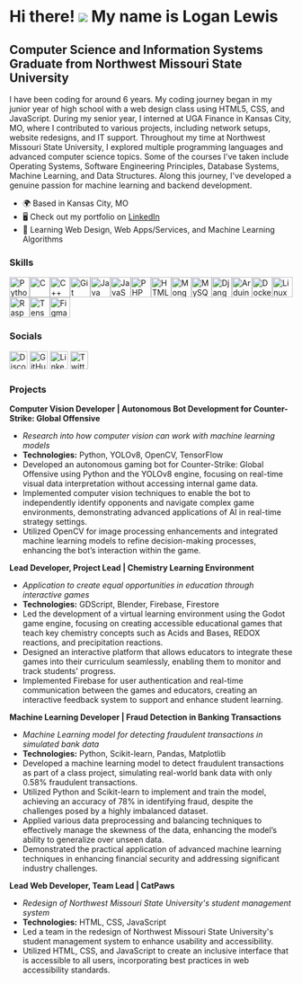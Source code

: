 Hi there! ![](https://user-images.githubusercontent.com/18350557/176309783-0785949b-9127-417c-8b55-ab5a4333674e.gif) 
My name is Logan Lewis
===================================================================================================================================

Computer Science and Information Systems Graduate from Northwest Missouri State University
--------------------------------------------------------------------------------------------

I have been coding for around 6 years. My coding journey began in my junior year of high school with a web design class using HTML5, CSS, and JavaScript. During my senior year, I interned at UGA Finance in Kansas City, MO, where I contributed to various projects, including network setups, website redesigns, and IT support. Throughout my time at Northwest Missouri State University, I explored multiple programming languages and advanced computer science topics. Some of the courses I've taken include Operating Systems, Software Engineering Principles, Database Systems, Machine Learning, and Data Structures. Along this journey, I've developed a genuine passion for machine learning and backend development.

* 🌍 Based in Kansas City, MO
* 🖥️ Check out my portfolio on [LinkedIn](http://www.linkedin.com/in/logan-lewis20/)
* 🧠 Learning Web Design, Web Apps/Services, and Machine Learning Algorithms

### Skills


<p align="left">
<a href="https://www.python.org/" target="_blank" rel="noreferrer"><img src="https://raw.githubusercontent.com/danielcranney/readme-generator/main/public/icons/skills/python-colored.svg" width="36" height="36" alt="Python" /></a><a href="https://docs.microsoft.com/en-us/cpp/?view=msvc-170" target="_blank" rel="noreferrer"><img src="https://raw.githubusercontent.com/danielcranney/readme-generator/main/public/icons/skills/c-colored.svg" width="36" height="36" alt="C" /></a><a href="https://docs.microsoft.com/en-us/cpp/?view=msvc-170" target="_blank" rel="noreferrer"><img src="https://raw.githubusercontent.com/danielcranney/readme-generator/main/public/icons/skills/cplusplus-colored.svg" width="36" height="36" alt="C++" /></a><a href="https://git-scm.com/" target="_blank" rel="noreferrer"><img src="https://raw.githubusercontent.com/danielcranney/readme-generator/main/public/icons/skills/git-colored.svg" width="36" height="36" alt="Git" /></a><a href="https://www.oracle.com/java/" target="_blank" rel="noreferrer"><img src="https://raw.githubusercontent.com/danielcranney/readme-generator/main/public/icons/skills/java-colored.svg" width="36" height="36" alt="Java" /></a><a href="https://developer.mozilla.org/en-US/docs/Web/JavaScript" target="_blank" rel="noreferrer"><img src="https://raw.githubusercontent.com/danielcranney/readme-generator/main/public/icons/skills/javascript-colored.svg" width="36" height="36" alt="JavaScript" /></a><a href="https://www.php.net/" target="_blank" rel="noreferrer"><img src="https://raw.githubusercontent.com/danielcranney/readme-generator/main/public/icons/skills/php-colored.svg" width="36" height="36" alt="PHP" /></a><a href="https://developer.mozilla.org/en-US/docs/Glossary/HTML5" target="_blank" rel="noreferrer"><img src="https://raw.githubusercontent.com/danielcranney/readme-generator/main/public/icons/skills/html5-colored.svg" width="36" height="36" alt="HTML5" /></a><a href="https://www.mongodb.com/" target="_blank" rel="noreferrer"><img src="https://raw.githubusercontent.com/danielcranney/readme-generator/main/public/icons/skills/mongodb-colored.svg" width="36" height="36" alt="MongoDB" /></a><a href="https://www.mysql.com/" target="_blank" rel="noreferrer"><img src="https://raw.githubusercontent.com/danielcranney/readme-generator/main/public/icons/skills/mysql-colored.svg" width="36" height="36" alt="MySQL" /></a><a href="https://www.djangoproject.com/" target="_blank" rel="noreferrer"><img src="https://raw.githubusercontent.com/danielcranney/readme-generator/main/public/icons/skills/django-colored.svg" width="36" height="36" alt="Django" /></a><a href="https://store.arduino.cc/?gclid=Cj0KCQjw2eilBhCCARIsAG0Pf8uueBifykWcsSS4LPESeGQfxGVKJYnzV7bz471XfknQJy_1VINVWM8aAkLtEALw_wcB" target="_blank" rel="noreferrer"><img src="https://raw.githubusercontent.com/danielcranney/readme-generator/main/public/icons/skills/arduino-colored.svg" width="36" height="36" alt="Arduino" /></a><a href="https://www.docker.com/" target="_blank" rel="noreferrer"><img src="https://raw.githubusercontent.com/danielcranney/readme-generator/main/public/icons/skills/docker-colored.svg" width="36" height="36" alt="Docker" /></a><a href="https://www.linux.org" target="_blank" rel="noreferrer"><img src="https://raw.githubusercontent.com/danielcranney/readme-generator/main/public/icons/skills/linux-colored.svg" width="36" height="36" alt="Linux" /></a><a href="https://www.raspberrypi.org/" target="_blank" rel="noreferrer"><img src="https://raw.githubusercontent.com/danielcranney/readme-generator/main/public/icons/skills/raspberrypi-colored.svg" width="36" height="36" alt="Raspberry Pi" /></a><a href="https://www.tensorflow.org/" target="_blank" rel="noreferrer"><img src="https://raw.githubusercontent.com/danielcranney/readme-generator/main/public/icons/skills/tensorflow-colored.svg" width="36" height="36" alt="TensorFlow" /></a><a href="https://www.figma.com/" target="_blank" rel="noreferrer"><img src="https://raw.githubusercontent.com/danielcranney/readme-generator/main/public/icons/skills/figma-colored.svg" width="36" height="36" alt="Figma" /></a>
</p>

### Socials

<p align="left">
<a href="https://discord.com/users/bigherosus" target="_blank" rel="noreferrer"><img src="https://raw.githubusercontent.com/danielcranney/readme-generator/main/public/icons/socials/discord.svg" width="32" height="32" alt="Discord" /></a>
<a href="https://www.github.com/LLewis20" target="_blank" rel="noreferrer"><img src="https://raw.githubusercontent.com/danielcranney/readme-generator/main/public/icons/socials/github.svg" width="32" height="32" alt="GitHub" /></a>
<a href="https://www.linkedin.com/in/logan-lewis20" target="_blank" rel="noreferrer"><img src="https://raw.githubusercontent.com/danielcranney/readme-generator/main/public/icons/socials/linkedin.svg" width="32" height="32" alt="LinkedIn" /></a>
<a href="https://www.x.com/LoganMLewis" target="_blank" rel="noreferrer"><img src="https://raw.githubusercontent.com/danielcranney/readme-generator/main/public/icons/socials/twitter.svg" width="32" height="32" alt="Twitter" /></a>
</p>

### Projects

**Computer Vision Developer | Autonomous Bot Development for Counter-Strike: Global Offensive**
- *Research into how computer vision can work with machine learning models*
- **Technologies:** Python, YOLOv8, OpenCV, TensorFlow
- Developed an autonomous gaming bot for Counter-Strike: Global Offensive using Python and the YOLOv8 engine, focusing on real-time visual data interpretation without accessing internal game data.
- Implemented computer vision techniques to enable the bot to independently identify opponents and navigate complex game environments, demonstrating advanced applications of AI in real-time strategy settings.
- Utilized OpenCV for image processing enhancements and integrated machine learning models to refine decision-making processes, enhancing the bot’s interaction within the game.

**Lead Developer, Project Lead | Chemistry Learning Environment**
- *Application to create equal opportunities in education through interactive games*
- **Technologies:** GDScript, Blender, Firebase, Firestore
- Led the development of a virtual learning environment using the Godot game engine, focusing on creating accessible educational games that teach key chemistry concepts such as Acids and Bases, REDOX reactions, and precipitation reactions.
- Designed an interactive platform that allows educators to integrate these games into their curriculum seamlessly, enabling them to monitor and track students' progress.
- Implemented Firebase for user authentication and real-time communication between the games and educators, creating an interactive feedback system to support and enhance student learning.

**Machine Learning Developer | Fraud Detection in Banking Transactions**
- *Machine Learning model for detecting fraudulent transactions in simulated bank data*
- **Technologies:** Python, Scikit-learn, Pandas, Matplotlib
- Developed a machine learning model to detect fraudulent transactions as part of a class project, simulating real-world bank data with only 0.58% fraudulent transactions.
- Utilized Python and Scikit-learn to implement and train the model, achieving an accuracy of 78% in identifying fraud, despite the challenges posed by a highly imbalanced dataset.
- Applied various data preprocessing and balancing techniques to effectively manage the skewness of the data, enhancing the model’s ability to generalize over unseen data.
- Demonstrated the practical application of advanced machine learning techniques in enhancing financial security and addressing significant industry challenges.

**Lead Web Developer, Team Lead | CatPaws**
- *Redesign of Northwest Missouri State University's student management system*
- **Technologies:** HTML, CSS, JavaScript
- Led a team in the redesign of Northwest Missouri State University's student management system to enhance usability and accessibility.
- Utilized HTML, CSS, and JavaScript to create an inclusive interface that is accessible to all users, incorporating best practices in web accessibility standards.
